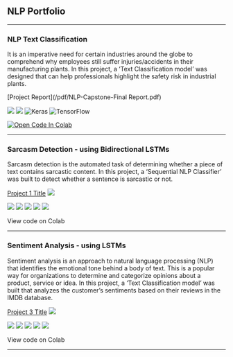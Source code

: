 ## NLP Portfolio
<!-- <img src="images/NLP.jpeg?raw=true"/> -->

---

### NLP Text Classification 

It is an imperative need for certain industries around the globe to comprehend why employees still suffer injuries/accidents in their manufacturing plants. In this project, a ‘Text Classification model’ was designed that can help professionals highlight the safety risk in industrial plants. 

[Project Report](/pdf/NLP-Capstone-Final Report.pdf)

[![](https://img.shields.io/badge/Python-white?style=plastic&logo=Python)](#) [![](https://img.shields.io/badge/Jupyter-white?style=plastic&logo=Jupyter)](#)
![Keras](https://img.shields.io/badge/Keras-%23D00000.svg?style=plastic&logo=Keras&logoColor=white) ![TensorFlow](https://img.shields.io/badge/TensorFlow-%23FF6F00.svg?style=plastic&logo=TensorFlow&logoColor=white)

<a target="_blank" href="https://colab.research.google.com/github/VandanaKaarthik/NLP-Text-Classification/blob/main/NLP_Capstone.ipynb">
  <img src="https://colab.research.google.com/assets/colab-badge.svg" alt="Open Code In Colab"/>
</a>

---

### Sarcasm Detection - using Bidirectional LSTMs

Sarcasm detection is the automated task of determining whether a piece of text contains sarcastic content. In this project, a ‘Sequential NLP Classifier’ was built to detect whether a sentence is sarcastic or not.

[Project 1 Title](/NLP_Capstone_Group4.html)
<img src="images/dummy_thumbnail.jpg?raw=true"/>

[![](https://img.shields.io/badge/Python-white?logo=Python)](#) [![](https://img.shields.io/badge/Jupyter-white?logo=Jupyter)](#) [![](https://img.shields.io/badge/PyTorch-white?logo=pytorch)](#) [![](https://img.shields.io/badge/Twitter-white?logo=Twitter)](#) [![](https://img.shields.io/badge/HuggingFace_Transformers-white?logo=huggingface)](#)

View code on Colab

---

### Sentiment Analysis - using LSTMs

Sentiment analysis is an approach to natural language processing (NLP) that identifies the emotional tone behind a body of text. This is a popular way for organizations to determine and categorize opinions about a product, service or idea. In this project, a ‘Text Classification model’ was built that analyzes the customer’s sentiments based on their reviews in the IMDB database. 

[Project 3 Title](http://example.com/)
<img src="images/dummy_thumbnail.jpg?raw=true"/>

[![](https://img.shields.io/badge/Python-white?logo=Python)](#) [![](https://img.shields.io/badge/Jupyter-white?logo=Jupyter)](#) [![](https://img.shields.io/badge/PyTorch-white?logo=pytorch)](#) [![](https://img.shields.io/badge/Twitter-white?logo=Twitter)](#) [![](https://img.shields.io/badge/HuggingFace_Transformers-white?logo=huggingface)](#)

View code on Colab

---


